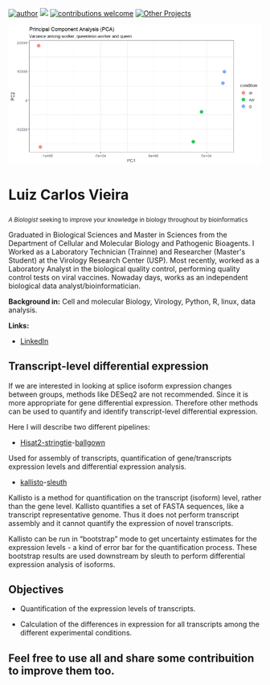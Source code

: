 [![author](https://img.shields.io/badge/author-Luiz_Carlos-blue.svg)](https://www.linkedin.com/in/luiz-carlos-vieira-4582797b/) [![](https://img.shields.io/badge/python-3.6+-yellow.svg)](https://www.python.org/downloads/release/python) [![contributions welcome](https://img.shields.io/badge/contributions-welcome-brightgreen.svg?style=flat)](https://github.com/ziul-bio/transcriptome_analysis/issues) [![Other Projects](https://img.shields.io/badge/Others-Projects-red.svg?style=flat)](https://github.com/ziul-bio?tab=repositories)


<p align="center">
  <img src="banner.png" >
</p>

# Luiz Carlos Vieira
<sub> *A Biologist* seeking to improve your knowledge in biology throughout by bioinformatics </sub>

Graduated in Biological Sciences and Master in Sciences from the Department of Cellular and Molecular Biology and Pathogenic Bioagents.
I Worked as a Laboratory Technician (Trainne) and Researcher (Master's Student) at the Virology Research Center (USP).
Most recently, worked as a Laboratory Analyst in the biological quality control, performing quality control tests on viral vaccines.
Nowaday days, works as an independent biological data analyst/bioinformatician.

**Background in:** Cell and molecular Biology, Virology, Python, R, linux, data analysis.

**Links:**
* [LinkedIn](https://www.linkedin.com/in/luiz-carlos-vieira-4582797b/)


## Transcript-level differential expression

If we are interested in looking at splice isoform expression changes between groups, methods like DESeq2 are not recommended. 
Since it is more appropriate for gene differential expression. 
Therefore other methods can be used to quantify and identify transcript-level differential expression.  

Here I will describe two different pipelines:  

* [Hisat2-stringtie](https://github.com/ziul-bio/transcriptome_analysis/blob/main/1.1_hisat2-stringtie-ballgown.md)-[ballgown](https://github.com/ziul-bio/transcriptome_analysis/blob/main/1.2_ballgown.md)  

Used for assembly of transcripts, quantification of gene/transcripts expression levels and differential expression analysis.  

* [kallisto](https://github.com/ziul-bio/transcriptome_analysis/blob/main/2.1_kallisto_sleuth.md)-[sleuth](https://github.com/ziul-bio/transcriptome_analysis/blob/main/2.2_sleuth.md)  

Kallisto is a method for quantification on the transcript (isoform) level, rather than the gene level. Kallisto quantifies a set of FASTA sequences, like a transcript representative genome. Thus it does not perform transcript assembly and it cannot quantify the expression of novel transcripts.  

Kallisto can be run in “bootstrap” mode to get uncertainty estimates for the expression levels - a kind of error bar for the quantification process. 
These bootstrap results are used downstream by sleuth to perform differential expression analysis of isoforms.  


## Objectives

* Quantification of the expression levels of transcripts.  

* Calculation of the differences in expression for all transcripts among the different experimental conditions.  


Feel free to use all and share some contribuition to improve them too.
---